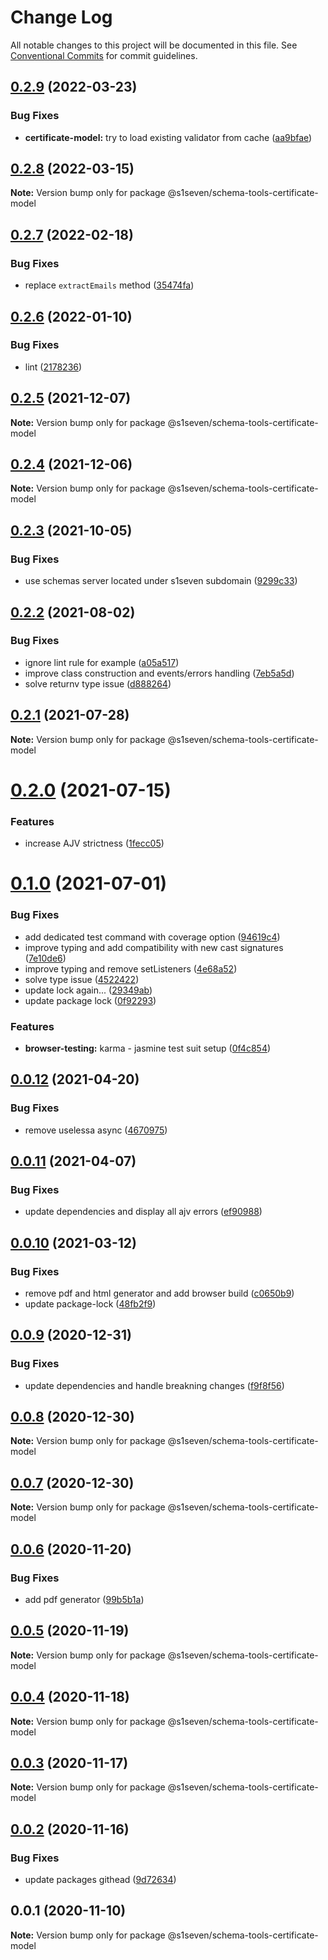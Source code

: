 # Change Log

All notable changes to this project will be documented in this file.
See [Conventional Commits](https://conventionalcommits.org) for commit guidelines.

## [0.2.9](http://github.com/s1seven/schema-tools/compare/@s1seven/schema-tools-certificate-model@0.2.8...@s1seven/schema-tools-certificate-model@0.2.9) (2022-03-23)


### Bug Fixes

* **certificate-model:** try to load existing validator from cache ([aa9bfae](http://github.com/s1seven/schema-tools/commit/aa9bfae0df703c95370a6cf6784cd99ab1e048e9))





## [0.2.8](http://github.com/s1seven/schema-tools/compare/@s1seven/schema-tools-certificate-model@0.2.7...@s1seven/schema-tools-certificate-model@0.2.8) (2022-03-15)

**Note:** Version bump only for package @s1seven/schema-tools-certificate-model





## [0.2.7](http://github.com/s1seven/schema-tools/compare/@s1seven/schema-tools-certificate-model@0.2.6...@s1seven/schema-tools-certificate-model@0.2.7) (2022-02-18)


### Bug Fixes

* replace `extractEmails` method ([35474fa](http://github.com/s1seven/schema-tools/commit/35474fa9532fdd0b8bd78d030dccef59a65a4c43))





## [0.2.6](http://github.com/s1seven/schema-tools/compare/@s1seven/schema-tools-certificate-model@0.2.5...@s1seven/schema-tools-certificate-model@0.2.6) (2022-01-10)


### Bug Fixes

* lint ([2178236](http://github.com/s1seven/schema-tools/commit/21782368cf46d6fa793f2de713a3a20b8dd1d86a))





## [0.2.5](http://github.com/s1seven/schema-tools/compare/@s1seven/schema-tools-certificate-model@0.2.4...@s1seven/schema-tools-certificate-model@0.2.5) (2021-12-07)

**Note:** Version bump only for package @s1seven/schema-tools-certificate-model





## [0.2.4](http://github.com/s1seven/schema-tools/compare/@s1seven/schema-tools-certificate-model@0.2.3...@s1seven/schema-tools-certificate-model@0.2.4) (2021-12-06)

**Note:** Version bump only for package @s1seven/schema-tools-certificate-model





## [0.2.3](http://github.com/s1seven/schema-tools/compare/@s1seven/schema-tools-certificate-model@0.2.2...@s1seven/schema-tools-certificate-model@0.2.3) (2021-10-05)


### Bug Fixes

* use schemas server located under s1seven subdomain ([9299c33](http://github.com/s1seven/schema-tools/commit/9299c33ecbe2bc414ec76b893f4c222ace6305e0))





## [0.2.2](http://github.com/s1seven/schema-tools/compare/@s1seven/schema-tools-certificate-model@0.2.1...@s1seven/schema-tools-certificate-model@0.2.2) (2021-08-02)


### Bug Fixes

* ignore lint rule for example ([a05a517](http://github.com/s1seven/schema-tools/commit/a05a517f02d456d8ba8b1226395cc5af428c06d1))
* improve class construction and events/errors handling ([7eb5a5d](http://github.com/s1seven/schema-tools/commit/7eb5a5d1e2e53da667816e5df9847627625c56cc))
* solve returnv type issue ([d888264](http://github.com/s1seven/schema-tools/commit/d888264171f37e99530cae376727431f46599027))





## [0.2.1](http://github.com/s1seven/schema-tools/compare/@s1seven/schema-tools-certificate-model@0.2.0...@s1seven/schema-tools-certificate-model@0.2.1) (2021-07-28)

**Note:** Version bump only for package @s1seven/schema-tools-certificate-model





# [0.2.0](http://github.com/s1seven/schema-tools/compare/@s1seven/schema-tools-certificate-model@0.1.0...@s1seven/schema-tools-certificate-model@0.2.0) (2021-07-15)


### Features

* increase AJV strictness ([1fecc05](http://github.com/s1seven/schema-tools/commit/1fecc052bbc657d4b58f682688413da5f7b84517))





# [0.1.0](http://github.com/s1seven/schema-tools/compare/@s1seven/schema-tools-certificate-model@0.0.12...@s1seven/schema-tools-certificate-model@0.1.0) (2021-07-01)


### Bug Fixes

* add dedicated test command with coverage option ([94619c4](http://github.com/s1seven/schema-tools/commit/94619c46ee938ada811c845f7b583c8435a852ec))
* improve typing and add compatibility with new cast signatures ([7e10de6](http://github.com/s1seven/schema-tools/commit/7e10de652aa17d789fec0a1475ecd6bf2c218196))
* improve typing and remove setListeners ([4e68a52](http://github.com/s1seven/schema-tools/commit/4e68a526c3de8bb68c3b7ffc95e1e3c375ca1e28))
* solve type issue ([4522422](http://github.com/s1seven/schema-tools/commit/4522422ca3c84cd843c0beb0b8c0e36e9f69bae6))
* update lock again... ([29349ab](http://github.com/s1seven/schema-tools/commit/29349ab81362151aa393be0bbee9abba50a7bb11))
* update package lock ([0f92293](http://github.com/s1seven/schema-tools/commit/0f92293203cce89e8903a8675cef41f8a2df9f0e))


### Features

* **browser-testing:** karma - jasmine test suit setup ([0f4c854](http://github.com/s1seven/schema-tools/commit/0f4c85476770045452ff5da41d2b4a37863664b3))





## [0.0.12](http://github.com/s1seven/schema-tools/compare/@s1seven/schema-tools-certificate-model@0.0.11...@s1seven/schema-tools-certificate-model@0.0.12) (2021-04-20)


### Bug Fixes

* remove uselessa async ([4670975](http://github.com/s1seven/schema-tools/commit/46709755d527b61f85b24c4f448b3bd5599e0bea))





## [0.0.11](http://github.com/s1seven/schema-tools/compare/@s1seven/schema-tools-certificate-model@0.0.10...@s1seven/schema-tools-certificate-model@0.0.11) (2021-04-07)


### Bug Fixes

* update dependencies and display all ajv errors ([ef90988](http://github.com/s1seven/schema-tools/commit/ef90988bd34dd72d4a3ecfba424a7882254adde2))





## [0.0.10](http://github.com/s1seven/schema-tools/compare/@s1seven/schema-tools-certificate-model@0.0.9...@s1seven/schema-tools-certificate-model@0.0.10) (2021-03-12)


### Bug Fixes

* remove pdf and html generator and add browser build ([c0650b9](http://github.com/s1seven/schema-tools/commit/c0650b9e86d6badf2aa2c84db63e4a1eea782149))
* update package-lock ([48fb2f9](http://github.com/s1seven/schema-tools/commit/48fb2f94cf0fcda8c35b64557aeb2b69419358da))





## [0.0.9](http://github.com/s1seven/schema-tools/compare/@s1seven/schema-tools-certificate-model@0.0.8...@s1seven/schema-tools-certificate-model@0.0.9) (2020-12-31)


### Bug Fixes

* update dependencies and handle breakning changes ([f9f8f56](http://github.com/s1seven/schema-tools/commit/f9f8f56cb0cdaa4704b315f5f3163ac767dae9a3))





## [0.0.8](http://github.com/s1seven/schema-tools/compare/@s1seven/schema-tools-certificate-model@0.0.7...@s1seven/schema-tools-certificate-model@0.0.8) (2020-12-30)

**Note:** Version bump only for package @s1seven/schema-tools-certificate-model





## [0.0.7](http://github.com/s1seven/schema-tools/compare/@s1seven/schema-tools-certificate-model@0.0.6...@s1seven/schema-tools-certificate-model@0.0.7) (2020-12-30)

**Note:** Version bump only for package @s1seven/schema-tools-certificate-model





## [0.0.6](http://github.com/s1seven/schema-tools/compare/@s1seven/schema-tools-certificate-model@0.0.5...@s1seven/schema-tools-certificate-model@0.0.6) (2020-11-20)


### Bug Fixes

* add pdf generator ([99b5b1a](http://github.com/s1seven/schema-tools/commit/99b5b1a8ca40ba5891390307859890313bc18cff))





## [0.0.5](http://github.com/s1seven/schema-tools/compare/@s1seven/schema-tools-certificate-model@0.0.4...@s1seven/schema-tools-certificate-model@0.0.5) (2020-11-19)

**Note:** Version bump only for package @s1seven/schema-tools-certificate-model





## [0.0.4](http://github.com/s1seven/schema-tools/compare/@s1seven/schema-tools-certificate-model@0.0.3...@s1seven/schema-tools-certificate-model@0.0.4) (2020-11-18)

**Note:** Version bump only for package @s1seven/schema-tools-certificate-model





## [0.0.3](http://github.com/s1seven/schema-tools/compare/@s1seven/schema-tools-certificate-model@0.0.2...@s1seven/schema-tools-certificate-model@0.0.3) (2020-11-17)

**Note:** Version bump only for package @s1seven/schema-tools-certificate-model





## [0.0.2](http://github.com/s1seven/schema-tools/compare/@s1seven/schema-tools-certificate-model@0.0.1...@s1seven/schema-tools-certificate-model@0.0.2) (2020-11-16)


### Bug Fixes

* update packages githead ([9d72634](http://github.com/s1seven/schema-tools/commit/9d726345a19ee1424d5d4543bb3fa14bff222e7f))





## 0.0.1 (2020-11-10)

**Note:** Version bump only for package @s1seven/schema-tools-certificate-model
